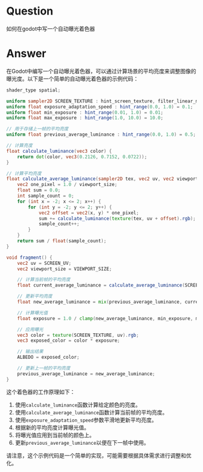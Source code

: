 # Question

如何在godot中写一个自动曝光着色器

# Answer

在Godot中编写一个自动曝光着色器，可以通过计算场景的平均亮度来调整图像的曝光度。以下是一个简单的自动曝光着色器的示例代码：

```glsl
shader_type spatial;

uniform sampler2D SCREEN_TEXTURE : hint_screen_texture, filter_linear_mipmap_anisotropic;
uniform float exposure_adaptation_speed : hint_range(0.0, 1.0) = 0.1;
uniform float min_exposure : hint_range(0.01, 1.0) = 0.01;
uniform float max_exposure : hint_range(1.0, 10.0) = 10.0;

// 用于存储上一帧的平均亮度
uniform float previous_average_luminance : hint_range(0.0, 1.0) = 0.5;

// 计算亮度
float calculate_luminance(vec3 color) {
    return dot(color, vec3(0.2126, 0.7152, 0.0722));
}

// 计算平均亮度
float calculate_average_luminance(sampler2D tex, vec2 uv, vec2 viewport_size) {
    vec2 one_pixel = 1.0 / viewport_size;
    float sum = 0.0;
    int sample_count = 0;
    for (int x = -2; x <= 2; x++) {
        for (int y = -2; y <= 2; y++) {
            vec2 offset = vec2(x, y) * one_pixel;
            sum += calculate_luminance(texture(tex, uv + offset).rgb);
            sample_count++;
        }
    }
    return sum / float(sample_count);
}

void fragment() {
    vec2 uv = SCREEN_UV;
    vec2 viewport_size = VIEWPORT_SIZE;

    // 计算当前帧的平均亮度
    float current_average_luminance = calculate_average_luminance(SCREEN_TEXTURE, uv, viewport_size);

    // 更新平均亮度
    float new_average_luminance = mix(previous_average_luminance, current_average_luminance, exposure_adaptation_speed);

    // 计算曝光值
    float exposure = 1.0 / clamp(new_average_luminance, min_exposure, max_exposure);

    // 应用曝光
    vec3 color = texture(SCREEN_TEXTURE, uv).rgb;
    vec3 exposed_color = color * exposure;

    // 输出结果
    ALBEDO = exposed_color;

    // 更新上一帧的平均亮度
    previous_average_luminance = new_average_luminance;
}
```

这个着色器的工作原理如下：
1. 使用`calculate_luminance`函数计算给定颜色的亮度。
2. 使用`calculate_average_luminance`函数计算当前帧的平均亮度。
3. 使用`exposure_adaptation_speed`参数平滑地更新平均亮度。
4. 根据新的平均亮度计算曝光值。
5. 将曝光值应用到当前帧的颜色上。
6. 更新`previous_average_luminance`以便在下一帧中使用。

请注意，这个示例代码是一个简单的实现，可能需要根据具体需求进行调整和优化。